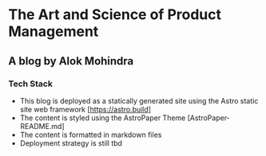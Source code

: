 # The Art and Science of Product Management

## A blog by Alok Mohindra

### Tech Stack

* This blog is deployed as a statically generated site using the Astro static site web framework [https://astro.build]
* The content is styled using the AstroPaper Theme [AstroPaper-README.md]
* The content is formatted in markdown files
* Deployment strategy is still tbd

